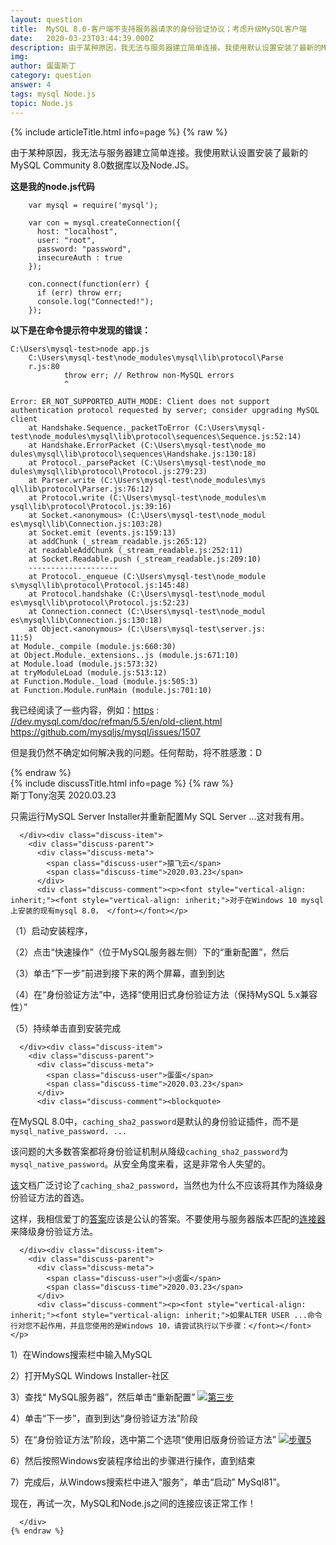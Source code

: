 ```yaml
---
layout: question
title:  MySQL 8.0-客户端不支持服务器请求的身份验证协议；考虑升级MySQL客户端
date:   2020-03-23T03:44:39.000Z
description: 由于某种原因，我无法与服务器建立简单连接。我使用默认设置安装了最新的MySQL Community 8.0数据库以及Node.JS。这是我的node....
img: 
author: 蛋蛋斯丁
category: question
answer: 4
tags: mysql Node.js
topic: Node.js
---
```

<div class="article-root">
  <div class="article">
    {% include articleTitle.html info=page %}
    {% raw %}
    <div class="article-content"><p><font style="vertical-align: inherit;"><font style="vertical-align: inherit;">由于某种原因，我无法与服务器建立简单连接。</font><font style="vertical-align: inherit;">我使用默认设置安装了最新的MySQL Community 8.0数据库以及Node.JS。</font></font></p>

<p><strong><font style="vertical-align: inherit;"><font style="vertical-align: inherit;">这是我的node.js代码</font></font></strong></p>

<pre><code>    var mysql = require('mysql');<font></font>
<font></font>
    var con = mysql.createConnection({<font></font>
      host: "localhost",<font></font>
      user: "root",<font></font>
      password: "password",<font></font>
      insecureAuth : true<font></font>
    });<font></font>
<font></font>
    con.connect(function(err) {<font></font>
      if (err) throw err;<font></font>
      console.log("Connected!");<font></font>
    });<font></font>
</code></pre>

<p><strong><font style="vertical-align: inherit;"><font style="vertical-align: inherit;">以下是在命令提示符中发现的错误：</font></font></strong></p>

<pre><code>C:\Users\mysql-test&gt;node app.js<font></font>
    C:\Users\mysql-test\node_modules\mysql\lib\protocol\Parse<font></font>
    r.js:80<font></font>
            throw err; // Rethrow non-MySQL errors<font></font>
            ^<font></font>
<font></font>
Error: ER_NOT_SUPPORTED_AUTH_MODE: Client does not support authentication protocol requested by server; consider upgrading MySQL client<font></font>
    at Handshake.Sequence._packetToError (C:\Users\mysql-<font></font>
test\node_modules\mysql\lib\protocol\sequences\Sequence.js:52:14)<font></font>
    at Handshake.ErrorPacket (C:\Users\mysql-test\node_mo<font></font>
dules\mysql\lib\protocol\sequences\Handshake.js:130:18)<font></font>
    at Protocol._parsePacket (C:\Users\mysql-test\node_mo<font></font>
dules\mysql\lib\protocol\Protocol.js:279:23)<font></font>
    at Parser.write (C:\Users\mysql-test\node_modules\mys<font></font>
ql\lib\protocol\Parser.js:76:12)<font></font>
    at Protocol.write (C:\Users\mysql-test\node_modules\m<font></font>
ysql\lib\protocol\Protocol.js:39:16)<font></font>
    at Socket.&lt;anonymous&gt; (C:\Users\mysql-test\node_modul<font></font>
es\mysql\lib\Connection.js:103:28)<font></font>
    at Socket.emit (events.js:159:13)<font></font>
    at addChunk (_stream_readable.js:265:12)<font></font>
    at readableAddChunk (_stream_readable.js:252:11)<font></font>
    at Socket.Readable.push (_stream_readable.js:209:10)<font></font>
    --------------------<font></font>
    at Protocol._enqueue (C:\Users\mysql-test\node_module<font></font>
s\mysql\lib\protocol\Protocol.js:145:48)<font></font>
    at Protocol.handshake (C:\Users\mysql-test\node_modul<font></font>
es\mysql\lib\protocol\Protocol.js:52:23)<font></font>
    at Connection.connect (C:\Users\mysql-test\node_modul<font></font>
es\mysql\lib\Connection.js:130:18)<font></font>
    at Object.&lt;anonymous&gt; (C:\Users\mysql-test\server.js:<font></font>
11:5)<font></font>
at Module._compile (module.js:660:30)<font></font>
at Object.Module._extensions..js (module.js:671:10)<font></font>
at Module.load (module.js:573:32)<font></font>
at tryModuleLoad (module.js:513:12)<font></font>
at Function.Module._load (module.js:505:3)<font></font>
at Function.Module.runMain (module.js:701:10)<font></font>
</code></pre>

<p><font style="vertical-align: inherit;"><font style="vertical-align: inherit;">我已经阅读了一些内容，例如：</font></font><a href="https://dev.mysql.com/doc/refman/5.5/en/old-client.html" rel="nofollow noreferrer"><font style="vertical-align: inherit;"><font style="vertical-align: inherit;">https</font></font></a>
<font style="vertical-align: inherit;"><font style="vertical-align: inherit;"> :
 </font><a href="https://dev.mysql.com/doc/refman/5.5/en/old-client.html" rel="nofollow noreferrer"><font style="vertical-align: inherit;">//dev.mysql.com/doc/refman/5.5/en/old-client.html </font></a></font><a href="https://github.com/mysqljs/mysql/issues/1507" rel="nofollow noreferrer"><font style="vertical-align: inherit;"><font style="vertical-align: inherit;">https://github.com/mysqljs/mysql/issues/1507</font></font></a></p>

<p><font style="vertical-align: inherit;"><font style="vertical-align: inherit;">但是我仍然不确定如何解决我的问题。</font><font style="vertical-align: inherit;">任何帮助，将不胜感激：D</font></font></p></div>
    {% endraw %}
  </div>

  <div class="discuss-wrapper">
    {% include discussTitle.html info=page %}
    {% raw %}
    <div class="discuss-item">
        <div class="discuss-parent">
          <div class="discuss-meta">
            <span class="discuss-user">斯丁Tony泡芙</span>
            <span class="discuss-time">2020.03.23</span>
          </div>
          <div class="discuss-comment"><p><font style="vertical-align: inherit;"><font style="vertical-align: inherit;">只需运行MySQL Server Installer并重新配置My SQL Server ...这对我有用。</font></font></p></div>
        </div>
        
      </div><div class="discuss-item">
        <div class="discuss-parent">
          <div class="discuss-meta">
            <span class="discuss-user">猿飞云</span>
            <span class="discuss-time">2020.03.23</span>
          </div>
          <div class="discuss-comment"><p><font style="vertical-align: inherit;"><font style="vertical-align: inherit;">对于在Windows 10 mysql上安装的现有mysql 8.0， </font></font></p>

<p><font style="vertical-align: inherit;"><font style="vertical-align: inherit;">（1）启动安装程序， </font></font></p>

<p><font style="vertical-align: inherit;"><font style="vertical-align: inherit;">（2）点击“快速操作”（位于MySQL服务器左侧）下的“重新配置”，然后 </font></font></p>

<p><font style="vertical-align: inherit;"><font style="vertical-align: inherit;">（3）单击“下一步”前进到接下来的两个屏幕，直到到达 </font></font></p>

<p><font style="vertical-align: inherit;"><font style="vertical-align: inherit;">（4）在“身份验证方法”中，选择“使用旧式身份验证方法（保持MySQL 5.x兼容性）”</font></font></p>

<p><font style="vertical-align: inherit;"><font style="vertical-align: inherit;">（5）持续单击直到安装完成</font></font></p></div>
        </div>
        
      </div><div class="discuss-item">
        <div class="discuss-parent">
          <div class="discuss-meta">
            <span class="discuss-user">蛋蛋</span>
            <span class="discuss-time">2020.03.23</span>
          </div>
          <div class="discuss-comment"><blockquote>
  <p><font style="vertical-align: inherit;"><font style="vertical-align: inherit;">在MySQL 8.0中，</font></font><code>caching_sha2_password</code><font style="vertical-align: inherit;"><font style="vertical-align: inherit;">是默认的身份验证插件，而不是</font></font><code>mysql_native_password. ...</code></p>
</blockquote>

<p><font style="vertical-align: inherit;"><font style="vertical-align: inherit;">该问题的大多数答案都将身份验证机制从降级</font></font><code>caching_sha2_password</code><font style="vertical-align: inherit;"><font style="vertical-align: inherit;">为</font></font><code>mysql_native_password</code><font style="vertical-align: inherit;"><font style="vertical-align: inherit;">。</font><font style="vertical-align: inherit;">从安全角度来看，这是非常令人失望的。</font></font></p>

<p><a href="https://dev.mysql.com/doc/refman/8.0/en/caching-sha2-pluggable-authentication.html" rel="nofollow noreferrer"><font style="vertical-align: inherit;"><font style="vertical-align: inherit;">该</font></font></a><font style="vertical-align: inherit;"><font style="vertical-align: inherit;">文档广泛讨论了</font></font><code>caching_sha2_password</code><font style="vertical-align: inherit;"><font style="vertical-align: inherit;">，当然也为什么不应该将其作为降级身份验证方法的首选。</font></font></p>

<p><font style="vertical-align: inherit;"><font style="vertical-align: inherit;">这样，我相信爱丁的</font></font><a href="https://stackoverflow.com/a/56509065/10637968"><font style="vertical-align: inherit;"><font style="vertical-align: inherit;">答案</font></font></a><font style="vertical-align: inherit;"><font style="vertical-align: inherit;">应该是公认的答案。</font><font style="vertical-align: inherit;">不要使用</font><font style="vertical-align: inherit;">与服务器版本匹配的</font></font><a href="https://dev.mysql.com/doc/dev/connector-nodejs/8.0/" rel="nofollow noreferrer"><font style="vertical-align: inherit;"><font style="vertical-align: inherit;">连接器</font></font></a><font style="vertical-align: inherit;"><font style="vertical-align: inherit;">来</font><font style="vertical-align: inherit;">降级身份验证方法</font><font style="vertical-align: inherit;">。</font></font></p></div>
        </div>
        
      </div><div class="discuss-item">
        <div class="discuss-parent">
          <div class="discuss-meta">
            <span class="discuss-user">小卤蛋</span>
            <span class="discuss-time">2020.03.23</span>
          </div>
          <div class="discuss-comment"><p><font style="vertical-align: inherit;"><font style="vertical-align: inherit;">如果ALTER USER ...命令行对您不起作用，并且您使用的是Windows 10，请尝试执行以下步骤：</font></font></p>

<p><font style="vertical-align: inherit;"><font style="vertical-align: inherit;">1）在Windows搜索栏中输入MySQL</font></font></p>

<p><font style="vertical-align: inherit;"><font style="vertical-align: inherit;">2）打开MySQL Windows Installer-社区 </font></font></p>

<p><font style="vertical-align: inherit;"><font style="vertical-align: inherit;">3）查找“ MySQL服务器”，然后单击“重新配置”
</font></font><a href="https://i.stack.imgur.com/cGr5g.png" rel="noreferrer"><img src="https://i.stack.imgur.com/cGr5g.png" alt="第三步"></a></p>

<p><font style="vertical-align: inherit;"><font style="vertical-align: inherit;">4）单击“下一步”，直到到达“身份验证方法”阶段</font></font></p>

<p><font style="vertical-align: inherit;"><font style="vertical-align: inherit;">5）在“身份验证方法”阶段，选中第二个选项“使用旧版身份验证方法”
</font></font><a href="https://i.stack.imgur.com/UxTAH.png" rel="noreferrer"><img src="https://i.stack.imgur.com/UxTAH.png" alt="步骤5"></a></p>

<p><font style="vertical-align: inherit;"><font style="vertical-align: inherit;">6）然后按照Windows安装程序给出的步骤进行操作，直到结束 </font></font></p>

<p><font style="vertical-align: inherit;"><font style="vertical-align: inherit;">7）完成后，从Windows搜索栏中进入“服务”，单击“启动” MySql81”。 </font></font></p>

<p><font style="vertical-align: inherit;"><font style="vertical-align: inherit;">现在，再试一次，MySQL和Node.js之间的连接应该正常工作！ </font></font></p></div>
        </div>
        
      </div>
    {% endraw %}
  </div>
<div>
